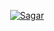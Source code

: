 <p align="center">
<a href="https://t.me/Sexyaaditya"> <img src="https://img.shields.io/badge/AADITYA-darkred?style=for-the-badge&logo=github" alt="Sagar" /> </a>
</p>
